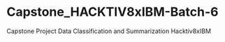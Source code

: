 # Capstone_HACKTIV8xIBM-Batch-6
Capstone Project Data Classification and Summarization Hacktiv8xIBM
